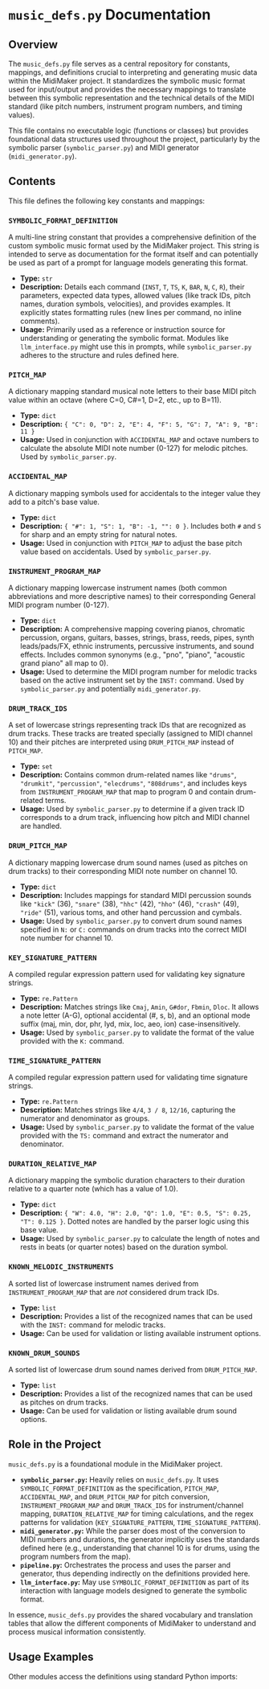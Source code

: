 # `music_defs.py` Documentation

## Overview

The `music_defs.py` file serves as a central repository for constants, mappings, and definitions crucial to interpreting and generating music data within the MidiMaker project. It standardizes the symbolic music format used for input/output and provides the necessary mappings to translate between this symbolic representation and the technical details of the MIDI standard (like pitch numbers, instrument program numbers, and timing values).

This file contains no executable logic (functions or classes) but provides foundational data structures used throughout the project, particularly by the symbolic parser (`symbolic_parser.py`) and MIDI generator (`midi_generator.py`).

## Contents

This file defines the following key constants and mappings:

### `SYMBOLIC_FORMAT_DEFINITION`

A multi-line string constant that provides a comprehensive definition of the custom symbolic music format used by the MidiMaker project. This string is intended to serve as documentation for the format itself and can potentially be used as part of a prompt for language models generating this format.

-   **Type:** `str`
-   **Description:** Details each command (`INST`, `T`, `TS`, `K`, `BAR`, `N`, `C`, `R`), their parameters, expected data types, allowed values (like track IDs, pitch names, duration symbols, velocities), and provides examples. It explicitly states formatting rules (new lines per command, no inline comments).
-   **Usage:** Primarily used as a reference or instruction source for understanding or generating the symbolic format. Modules like `llm_interface.py` might use this in prompts, while `symbolic_parser.py` adheres to the structure and rules defined here.

### `PITCH_MAP`

A dictionary mapping standard musical note letters to their base MIDI pitch value within an octave (where C=0, C#=1, D=2, etc., up to B=11).

-   **Type:** `dict`
-   **Description:** `{ "C": 0, "D": 2, "E": 4, "F": 5, "G": 7, "A": 9, "B": 11 }`
-   **Usage:** Used in conjunction with `ACCIDENTAL_MAP` and octave numbers to calculate the absolute MIDI note number (0-127) for melodic pitches. Used by `symbolic_parser.py`.

### `ACCIDENTAL_MAP`

A dictionary mapping symbols used for accidentals to the integer value they add to a pitch's base value.

-   **Type:** `dict`
-   **Description:** `{ "#": 1, "S": 1, "B": -1, "": 0 }`. Includes both `#` and `S` for sharp and an empty string for natural notes.
-   **Usage:** Used in conjunction with `PITCH_MAP` to adjust the base pitch value based on accidentals. Used by `symbolic_parser.py`.

### `INSTRUMENT_PROGRAM_MAP`

A dictionary mapping lowercase instrument names (both common abbreviations and more descriptive names) to their corresponding General MIDI program number (0-127).

-   **Type:** `dict`
-   **Description:** A comprehensive mapping covering pianos, chromatic percussion, organs, guitars, basses, strings, brass, reeds, pipes, synth leads/pads/FX, ethnic instruments, percussive instruments, and sound effects. Includes common synonyms (e.g., "pno", "piano", "acoustic grand piano" all map to 0).
-   **Usage:** Used to determine the MIDI program number for melodic tracks based on the active instrument set by the `INST:` command. Used by `symbolic_parser.py` and potentially `midi_generator.py`.

### `DRUM_TRACK_IDS`

A set of lowercase strings representing track IDs that are recognized as drum tracks. These tracks are treated specially (assigned to MIDI channel 10) and their pitches are interpreted using `DRUM_PITCH_MAP` instead of `PITCH_MAP`.

-   **Type:** `set`
-   **Description:** Contains common drum-related names like `"drums"`, `"drumkit"`, `"percussion"`, `"elecdrums"`, `"808drums"`, and includes keys from `INSTRUMENT_PROGRAM_MAP` that map to program 0 and contain drum-related terms.
-   **Usage:** Used by `symbolic_parser.py` to determine if a given track ID corresponds to a drum track, influencing how pitch and MIDI channel are handled.

### `DRUM_PITCH_MAP`

A dictionary mapping lowercase drum sound names (used as pitches on drum tracks) to their corresponding MIDI note number on channel 10.

-   **Type:** `dict`
-   **Description:** Includes mappings for standard MIDI percussion sounds like `"kick"` (36), `"snare"` (38), `"hhc"` (42), `"hho"` (46), `"crash"` (49), `"ride"` (51), various toms, and other hand percussion and cymbals.
-   **Usage:** Used by `symbolic_parser.py` to convert drum sound names specified in `N:` or `C:` commands on drum tracks into the correct MIDI note number for channel 10.

### `KEY_SIGNATURE_PATTERN`

A compiled regular expression pattern used for validating key signature strings.

-   **Type:** `re.Pattern`
-   **Description:** Matches strings like `Cmaj`, `Amin`, `G#dor`, `Fbmin`, `Dloc`. It allows a note letter (A-G), optional accidental (#, s, b), and an optional mode suffix (maj, min, dor, phr, lyd, mix, loc, aeo, ion) case-insensitively.
-   **Usage:** Used by `symbolic_parser.py` to validate the format of the value provided with the `K:` command.

### `TIME_SIGNATURE_PATTERN`

A compiled regular expression pattern used for validating time signature strings.

-   **Type:** `re.Pattern`
-   **Description:** Matches strings like `4/4`, `3 / 8`, `12/16`, capturing the numerator and denominator as groups.
-   **Usage:** Used by `symbolic_parser.py` to validate the format of the value provided with the `TS:` command and extract the numerator and denominator.

### `DURATION_RELATIVE_MAP`

A dictionary mapping the symbolic duration characters to their duration relative to a quarter note (which has a value of 1.0).

-   **Type:** `dict`
-   **Description:** `{ "W": 4.0, "H": 2.0, "Q": 1.0, "E": 0.5, "S": 0.25, "T": 0.125 }`. Dotted notes are handled by the parser logic using this base value.
-   **Usage:** Used by `symbolic_parser.py` to calculate the length of notes and rests in beats (or quarter notes) based on the duration symbol.

### `KNOWN_MELODIC_INSTRUMENTS`

A sorted list of lowercase instrument names derived from `INSTRUMENT_PROGRAM_MAP` that are _not_ considered drum track IDs.

-   **Type:** `list`
-   **Description:** Provides a list of the recognized names that can be used with the `INST:` command for melodic tracks.
-   **Usage:** Can be used for validation or listing available instrument options.

### `KNOWN_DRUM_SOUNDS`

A sorted list of lowercase drum sound names derived from `DRUM_PITCH_MAP`.

-   **Type:** `list`
-   **Description:** Provides a list of the recognized names that can be used as pitches on drum tracks.
-   **Usage:** Can be used for validation or listing available drum sound options.

## Role in the Project

`music_defs.py` is a foundational module in the MidiMaker project.

-   **`symbolic_parser.py`:** Heavily relies on `music_defs.py`. It uses `SYMBOLIC_FORMAT_DEFINITION` as the specification, `PITCH_MAP`, `ACCIDENTAL_MAP`, and `DRUM_PITCH_MAP` for pitch conversion, `INSTRUMENT_PROGRAM_MAP` and `DRUM_TRACK_IDS` for instrument/channel mapping, `DURATION_RELATIVE_MAP` for timing calculations, and the regex patterns for validation (`KEY_SIGNATURE_PATTERN`, `TIME_SIGNATURE_PATTERN`).
-   **`midi_generator.py`:** While the parser does most of the conversion to MIDI numbers and durations, the generator implicitly uses the standards defined here (e.g., understanding that channel 10 is for drums, using the program numbers from the map).
-   **`pipeline.py`:** Orchestrates the process and uses the parser and generator, thus depending indirectly on the definitions provided here.
-   **`llm_interface.py`:** May use `SYMBOLIC_FORMAT_DEFINITION` as part of its interaction with language models designed to generate the symbolic format.

In essence, `music_defs.py` provides the shared vocabulary and translation tables that allow the different components of MidiMaker to understand and process musical information consistently.

## Usage Examples

Other modules access the definitions using standard Python imports:
